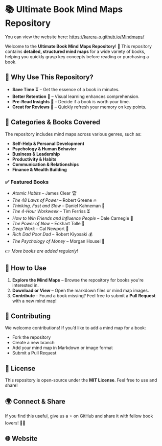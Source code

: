 # 📚 Ultimate Book Mind Maps Repository
You can view the website here: https://karera-o.github.io/Mindmaps/

Welcome to the **Ultimate Book Mind Maps Repository**! 🚀 This repository contains **detailed, structured mind maps** for a wide variety of books, helping you quickly grasp key concepts before reading or purchasing a book.

## 🌟 Why Use This Repository?  
- **Save Time** ⏳ – Get the essence of a book in minutes.  
- **Better Retention** 🧠 – Visual learning enhances comprehension.  
- **Pre-Read Insights** 📖 – Decide if a book is worth your time.  
- **Great for Reviews** 🔄 – Quickly refresh your memory on key points.  

## 📂 Categories & Books Covered  
The repository includes mind maps across various genres, such as:  
- **Self-Help & Personal Development**  
- **Psychology & Human Behavior**  
- **Business & Leadership**  
- **Productivity & Habits**  
- **Communication & Relationships**  
- **Finance & Wealth Building**  

### ✅ Featured Books  
- *Atomic Habits* – James Clear 🏆  
- *The 48 Laws of Power* – Robert Greene 🔥  
- *Thinking, Fast and Slow* – Daniel Kahneman 🧠  
- *The 4-Hour Workweek* – Tim Ferriss ⏳  
- *How to Win Friends and Influence People* – Dale Carnegie 🤝  
- *The Power of Now* – Eckhart Tolle 🌿  
- *Deep Work* – Cal Newport 🎯  
- *Rich Dad Poor Dad* – Robert Kiyosaki 💰  
- *The Psychology of Money* – Morgan Housel 🏦  

👉 *More books are added regularly!*  

## 📌 How to Use  
1. **Explore the Mind Maps** – Browse the repository for books you're interested in.  
2. **Download or View** – Open the markdown files or mind map images.  
3. **Contribute** – Found a book missing? Feel free to submit a **Pull Request** with a new mind map!  

## 🤝 Contributing  
We welcome contributions! If you’d like to add a mind map for a book:  
- Fork the repository  
- Create a new branch  
- Add your mind map in Markdown or image format  
- Submit a Pull Request  

## 📜 License  
This repository is open-source under the **MIT License**. Feel free to use and share!  

## 🌍 Connect & Share  
If you find this useful, give us a ⭐ on GitHub and share it with fellow book lovers! 🚀📖

## 🌐 Website
